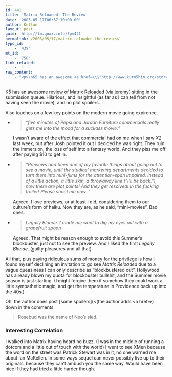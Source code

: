 ```yaml
---
id: 441
title: 'Matrix Reloaded: The Review'
date: '2003-05-17T06:37:10+00:00'
author: Kellan
layout: post
guid: 'http://lm.quxx.info/?p=441'
permalink: /2003/05/17/matrix-reloaded-the-review/
typo_id:
    - '439'
mt_id:
    - '758'
link_related:
    - ''
raw_content:
    - "<p>\nK5 has an awesome <a href=\\\"http://www.kuro5hin.org/story/2003/5/15/22352/6060\\\">review of Matrix Reloaded</a> (via <a href=\\\"http://jeremy.zawodny.com/blog/archives/000735.html\\\">jeremy</a>) sitting in the submission queue.  Hilarious, and insightful (as far as I can tell from not having seen the movie), and no plot spoilers.</p>\n<p>\nAlso touches on a few key points on the modern movie going expirence.\n</p>\n\n<p>\n<ul>\n<li><blockquote><em>\\\"five minutes of Pepsi and Jordan Furniture commercials really gets me into the mood for a suckass movie.\\\"</em></blockquote>I wasn\\'t aware of the effect that commercial had on me when I saw <cite>X2</cite> last week, but after Josh pointed it out I decided he was right.  They ruin the immersion, the loss of self into a fantasy world.   And they piss me off after paying $10 to get in.</li>\n<li><blockquote><em>\\\"Previews had been one of my favorite things about going out to see a movie, until the studios\\' marketing departments decided to turn them into mini-films for the attention-span impaired.   Instead of a little action, a little skin, a throwaway line (\\\"I\\'ll be back.\\\"), now there are plot points! And they get resolved! In the fucking trailer! Please shoot me now. \\\"</em></blockquote> Agreed.  I love previews, or at least I did, considering them to our culture\\'s form of haiku.  Now they are, as he said, \\\"mini-movies\\\".   Bad ones. </li>\n<li><blockquote><em>Legally Blonde 2 made me want to dig my eyes out with a grapefruit spoon</em></blockquote> Agreed.  That might be reason enough to avoid this Summer\\'s blockbuster, just not to see the preview.  And I liked the first <cite>Legally Blonde</cite>. (guilty pleasures and all that)</li>\n</ul>\n</p>\n<p>\nAll that, plus paying ridiculous sums of money for the privilege is how I found myself declining an invitation to go see <cite>Matrix Reloaded</cite> due to a vague queasiness I can only describe as \\\"blockbustered out\\\".  Hollywood has already blown my quota for blockbuster bullshit, and the Summer movie season is just starting. (I might forgive them if somehow they could work a little sympathetic magic, and get the temperature in Providence back up into the 40s.)\n</p>\n<p>\nOh, the author does post \n<a href=\\\"(the author adds <a href=\\\"http://www.kuro5hin.org/comments/2003/5/15/22352/6060/11#11\\\">some spoilers</a> down in the comments.\n<blockquote>\nRosebud was the name of Neo\\'s sled.\n</blockquote>\n</p>\n<p>\n<h3>Interesting Correlation</h3>\nI walked into Matrix having heard no buzz. (I was in the middle of running a dotcom and a little out of touch with the world)  I went to see XMen because the word on the street was Patrick Stewart was in it, no one warned me about Ian McKellen.  In some ways sequel can never possibly live up to their originals, because they can\\'t ambush you the same way.  Would have been nice if they had tried a little harder though.\n</p>"
---
```


K5 has an awesome [review of Matrix Reloaded](http://www.kuro5hin.org/story/2003/5/15/22352/6060) (via [jeremy](http://jeremy.zawodny.com/blog/archives/000735.html)) sitting in the submission queue. Hilarious, and insightful (as far as I can tell from not having seen the movie), and no plot spoilers.

Also touches on a few key points on the modern movie going expirence.

- > *“five minutes of Pepsi and Jordan Furniture commercials really gets me into the mood for a suckass movie.”*
    
    I wasn’t aware of the effect that commercial had on me when I saw <cite>X2</cite> last week, but after Josh pointed it out I decided he was right. They ruin the immersion, the loss of self into a fantasy world. And they piss me off after paying $10 to get in.
- > *“Previews had been one of my favorite things about going out to see a movie, until the studios’ marketing departments decided to turn them into mini-films for the attention-span impaired. Instead of a little action, a little skin, a throwaway line (“I’ll be back.”), now there are plot points! And they get resolved! In the fucking trailer! Please shoot me now. “*
    
     Agreed. I love previews, or at least I did, considering them to our culture’s form of haiku. Now they are, as he said, “mini-movies”. Bad ones.
- > *Legally Blonde 2 made me want to dig my eyes out with a grapefruit spoon*
    
     Agreed. That might be reason enough to avoid this Summer’s blockbuster, just not to see the preview. And I liked the first <cite>Legally Blonde</cite>. (guilty pleasures and all that)

All that, plus paying ridiculous sums of money for the privilege is how I found myself declining an invitation to go see <cite>Matrix Reloaded</cite> due to a vague queasiness I can only describe as “blockbustered out”. Hollywood has already blown my quota for blockbuster bullshit, and the Summer movie season is just starting. (I might forgive them if somehow they could work a little sympathetic magic, and get the temperature in Providence back up into the 40s.)

Oh, the author does post [some spoilers](<(the author adds <a href=>) down in the comments.

> Rosebud was the name of Neo’s sled.

### Interesting Correlation

I walked into Matrix having heard no buzz. (I was in the middle of running a dotcom and a little out of touch with the world) I went to see XMen because the word on the street was Patrick Stewart was in it, no one warned me about Ian McKellen. In some ways sequel can never possibly live up to their originals, because they can’t ambush you the same way. Would have been nice if they had tried a little harder though. 